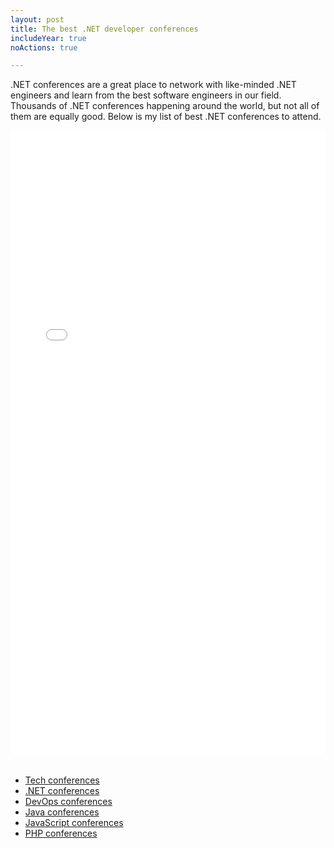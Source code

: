 ```yaml
---
layout: post
title: The best .NET developer conferences 
includeYear: true
noActions: true

---
```


.NET conferences are a great place to network with like-minded .NET engineers and learn from the best software engineers in our field. Thousands of .NET conferences happening around the world, but not all of them are equally good. Below is my list of best .NET conferences to attend. 

<div align="center">
<iframe width="100%" height="1000px" src="//dev.events/dotnet" title=".NET conferences" frameborder="0" allow="accelerometer; autoplay; clipboard-write; encrypted-media; gyroscope; picture-in-picture" allowfullscreen></iframe>
</div>

<br>

* [Tech conferences](/conferences/tech)
* [.NET conferences](/conferences/dotnet)
* [DevOps conferences](/conferences/devops)
* [Java conferences](/conferences/java)
* [JavaScript conferences](/conferences/javascript)
* [PHP conferences](/conferences/php)